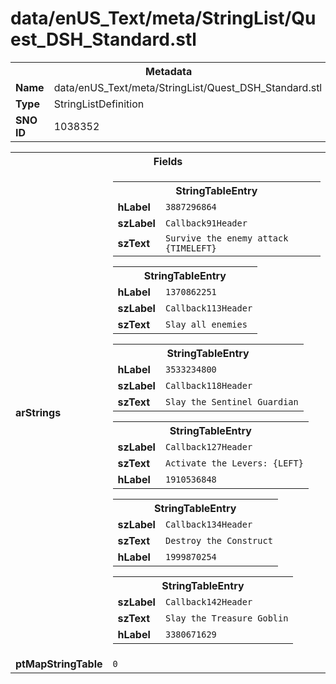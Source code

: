 <h1>data/enUS_Text/meta/StringList/Quest_DSH_Standard.stl</h1><table><tr><th colspan="100%">Metadata</th></tr><tr><td><b>Name</b></td><td>data/enUS_Text/meta/StringList/Quest_DSH_Standard.stl</td></tr><tr><td><b>Type</b></td><td>StringListDefinition</td></tr><tr><td><b>SNO ID</b></td><td>1038352</td></tr></table>

<table><tr><th colspan="100%">Fields</th></tr><tr><td><b>arStrings</b></td><td><table><tr><th colspan="100%">StringTableEntry</th></tr><tr><td><b>hLabel</b></td><td><code>3887296864</code></td></tr><tr><td><b>szLabel</b></td><td><code>Callback91Header</code></td></tr><tr><td><b>szText</b></td><td><code>Survive the enemy attack {TIMELEFT}</code></td></tr></table>


<table><tr><th colspan="100%">StringTableEntry</th></tr><tr><td><b>hLabel</b></td><td><code>1370862251</code></td></tr><tr><td><b>szLabel</b></td><td><code>Callback113Header</code></td></tr><tr><td><b>szText</b></td><td><code>Slay all enemies</code></td></tr></table>


<table><tr><th colspan="100%">StringTableEntry</th></tr><tr><td><b>hLabel</b></td><td><code>3533234800</code></td></tr><tr><td><b>szLabel</b></td><td><code>Callback118Header</code></td></tr><tr><td><b>szText</b></td><td><code>Slay the Sentinel Guardian</code></td></tr></table>


<table><tr><th colspan="100%">StringTableEntry</th></tr><tr><td><b>szLabel</b></td><td><code>Callback127Header</code></td></tr><tr><td><b>szText</b></td><td><code>Activate the Levers: {LEFT}</code></td></tr><tr><td><b>hLabel</b></td><td><code>1910536848</code></td></tr></table>


<table><tr><th colspan="100%">StringTableEntry</th></tr><tr><td><b>szLabel</b></td><td><code>Callback134Header</code></td></tr><tr><td><b>szText</b></td><td><code>Destroy the Construct</code></td></tr><tr><td><b>hLabel</b></td><td><code>1999870254</code></td></tr></table>


<table><tr><th colspan="100%">StringTableEntry</th></tr><tr><td><b>szLabel</b></td><td><code>Callback142Header</code></td></tr><tr><td><b>szText</b></td><td><code>Slay the Treasure Goblin</code></td></tr><tr><td><b>hLabel</b></td><td><code>3380671629</code></td></tr></table>


</td></tr><tr><td><b>ptMapStringTable</b></td><td><code>0</code></td></tr></table>

